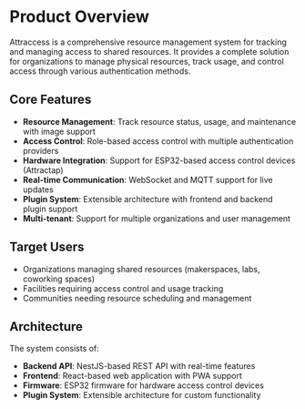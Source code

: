# Product Overview

Attraccess is a comprehensive resource management system for tracking and managing access to shared resources. It provides a complete solution for organizations to manage physical resources, track usage, and control access through various authentication methods.

## Core Features

- **Resource Management**: Track resource status, usage, and maintenance with image support
- **Access Control**: Role-based access control with multiple authentication providers
- **Hardware Integration**: Support for ESP32-based access control devices (Attractap)
- **Real-time Communication**: WebSocket and MQTT support for live updates
- **Plugin System**: Extensible architecture with frontend and backend plugin support
- **Multi-tenant**: Support for multiple organizations and user management

## Target Users

- Organizations managing shared resources (makerspaces, labs, coworking spaces)
- Facilities requiring access control and usage tracking
- Communities needing resource scheduling and management

## Architecture

The system consists of:
- **Backend API**: NestJS-based REST API with real-time features
- **Frontend**: React-based web application with PWA support
- **Firmware**: ESP32 firmware for hardware access control devices
- **Plugin System**: Extensible architecture for custom functionality